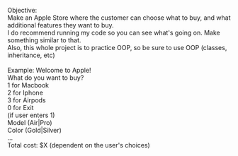 Objective:
<br/>
Make an Apple Store where the customer can choose what to buy, and what additional features they want to buy.
<br/>
I do recommend running my code so you can see what's going on. Make something similar to that.
<br/>
Also, this whole project is to practice OOP, so be sure to use OOP (classes, inheritance, etc)
<br/>
<br/>
Example:
Welcome to Apple!
<br/>
What do you want to buy?
<br/>
1 for Macbook
<br/>
2 for Iphone
<br/>
3 for Airpods
<br/>
0 for Exit
<br/>
(if user enters 1)
<br/>
Model (Air|Pro)
<br/>
Color (Gold|Silver)
<br/>
...
<br/>
Total cost: $X (dependent on the user's choices)
